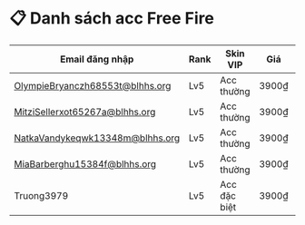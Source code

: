# 📋 Danh sách acc Free Fire

| Email đăng nhập | Rank | Skin VIP | Giá | Trạng thái |
|------------------|------|-----------|------|------------|
| OlympieBryanczh68553t@blhhs.org | Lv5 | Acc thường | 3900₫ | ✅ Còn |
| MitziSellerxot65267a@blhhs.org | Lv5 | Acc thường | 3900₫ | ✅ Còn |
| NatkaVandykeqwk13348m@blhhs.org | Lv5 | Acc thường | 3900₫ | ✅ Còn |
| MiaBarberghu15384f@blhhs.org | Lv5 | Acc thường | 3900₫ | ✅ Còn |
| Truong3979 | Lv5 | Acc đặc biệt | 3900₫ | ✅ Còn |
